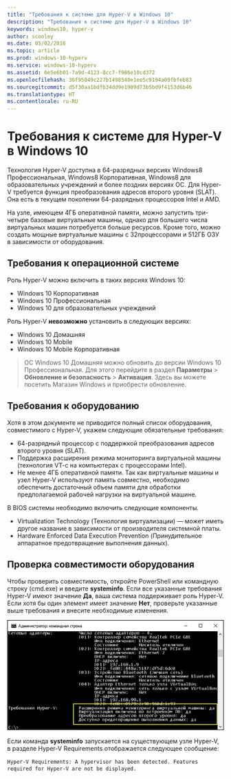 ```yaml
---
title: "Требования к системе для Hyper-V в Windows 10"
description: "Требования к системе для Hyper-V в Windows 10"
keywords: windows10, hyper-v
author: scooley
ms.date: 05/02/2016
ms.topic: article
ms.prod: windows-10-hyperv
ms.service: windows-10-hyperv
ms.assetid: 6e5e6b01-7a9d-4123-8cc7-f986e10cd372
ms.openlocfilehash: 36f95049c227b1498540e1ee5c9194a09fbfeb83
ms.sourcegitcommit: d5f30aa1bdfb34dd9e1909d73b5bd9f4153d6b46
ms.translationtype: HT
ms.contentlocale: ru-RU
---
```

# <a name="windows-10-hyper-v-system-requirements"></a>Требования к системе для Hyper-V в Windows 10

Технология Hyper-V доступна в 64-разрядных версиях Windows8 Профессиональная, Windows8 Корпоративная, Windows8 для образовательных учреждений и более поздних версиях ОС.  Для Hyper-V требуется функция преобразования адресов второго уровня (SLAT). Она есть в текущем поколении 64-разрядных процессоров Intel и AMD.

На узле, имеющем 4ГБ оперативной памяти, можно запустить три-четыре базовые виртуальные машины, однако для большего числа виртуальных машин потребуется больше ресурсов. Кроме того, можно создать мощные виртуальные машины с 32процессорами и 512ГБ ОЗУ в зависимости от оборудования.

## <a name="operating-system-requirements"></a>Требования к операционной системе

Роль Hyper-V можно включить в таких версиях Windows 10:

- Windows 10 Корпоративная
- Windows 10 Профессиональная
- Windows 10 для образовательных учреждений

Роль Hyper-V **невозможно** установить в следующих версиях:

- Windows 10 Домашняя
- Windows 10 Mobile
- Windows 10 Mobile Корпоративная

>ОС Windows 10 Домашняя можно обновить до версии Windows 10 Профессиональная. Для этого перейдите в раздел **Параметры** > **Обновление и безопасность** > **Активация**. Здесь вы можете посетить Магазин Windows и приобрести обновление.

## <a name="hardware-requirements"></a>Требования к оборудованию

Хотя в этом документе не приводится полный список оборудования, совместимого с Hyper-V, укажем следующие обязательные требования:
    
- 64-разрядный процессор с поддержкой преобразования адресов второго уровня (SLAT).
- Поддержка расширения режима мониторинга виртуальной машины (технология VT-c на компьютерах с процессорами Intel).
- Не менее 4ГБ оперативной памяти. Так как виртуальные машины и узел Hyper-V используют память совместно, необходимо обеспечить достаточный объем памяти для обработки предполагаемой рабочей нагрузки на виртуальной машине.

В BIOS системы необходимо включить следующие компоненты.
- Virtualization Technology (Технология виртуализации) — может иметь другое название в зависимости от производителя системной платы.
- Hardware Enforced Data Execution Prevention (Принудительное аппаратное предотвращение выполнения данных).

## <a name="verify-hardware-compatibility"></a>Проверка совместимости оборудования

Чтобы проверить совместимость, откройте PowerShell или командную строку (cmd.exe) и введите **systeminfo**. Если все указанные требования Hyper-V имеют значение **Да**, ваша система поддерживает роль Hyper-V. Если хотя бы один элемент имеет значение **Нет**, проверьте указанные выше требования и внесите необходимые изменения.

![](media/SystemInfo-upd.png)

Если команда **systeminfo** запускается на существующем узле Hyper-V, в разделе Hyper-V Requirements отображается следующее сообщение:

```
Hyper-V Requirements: A hypervisor has been detected. Features required for Hyper-V are not be displayed.
```